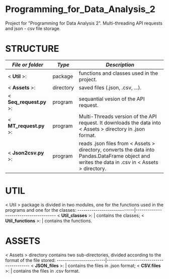 # Programming_for_Data_Analysis_2
Project for "Programming for Data Analysis 2". Multi-threading API requests and json - csv file storage.


# STRUCTURE
_**File or folder**_           | _**Type**_ | _**Description**_
-------------------------------|------------|------------------------------------------------------------
< **Util** >:                  | package    | functions and classes used in the project.
< **Assets** >:                | directory  | saved files (.json, .csv, ...).
< **Seq_request.py** >:        | program    | sequantial vesion of the API request.
< **MT_request.py** >:         | program    | Multi-Threads version of the API request. It downloads the data into < Assets > directory in .json format.
< **Json2csv.py** >:           | program    | reads .json files from < Assets > directory, converts the data into Pandas.DataFrame object and writes the data in .csv in < Assets > directory.

# UTIL
< Util > package is divided in two modules, one for the functions used in the programs and one for the classes:
----------------------------|--------------------------------------
< **Util_classes** >:       | contains the classes;
< **Util_functions** >:     | contains the functions.

# ASSETS
< Assets > directory contains two sub-directories, divided according to the format of the file stored:
------------------------|----------------------------------------
< **JSON_files** >:     | contains the files in .json format;
< **CSV.files** >:      | contains the files in .csv format.
